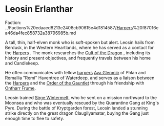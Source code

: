 # Leosin Erlanthar

Faction: ../Factions%20edaaed8213e2408cb90615e4d1814587/[Harpers](../Factions/Harpers.md)%20f87016ea46da4fec858732a38796985b.md

A tall, thin, half-elven monk who is soft-spoken but alert. Leosin hails from Berdusk, in the Western Heartlands, where he has served as a contact for the [Harpers](../Factions/Harpers.md) . The monk researches the [Cult of the Dragon](../Factions/Cult%20of%20the%20Dragon.md) , including its history and present objectives, and frequently travels between his home and Candlekeep.

He often communicates with fellow [harpers](../Factions/Harpers.md) [Aya Glenmiir](Aya%20Glenmiir.md) of Phlan and Remallia "Remi" Haventree of Waterdeep, and serves as a liaison between the [Harpers](../Factions/Harpers.md) and the [Order of the Gauntlet](../Factions/Order%20of%20the%20Gauntlet.md) through his friendship with [Ontharr Frume](Ontharr%20Frume.md).

Leosin trained [Sirge Wintermelt](Sirge%20Wintermelt/%21index.md), who he sent on a mission northward to the Moonsea and who was eventually rescued by the Quarantine Gang at King's Pyre. During the battle of Kryptgarden forest, Leosin landed a stunning strike directly on the great dragon Claugilyamatar, buying the Gang just enough time to flee to safety.